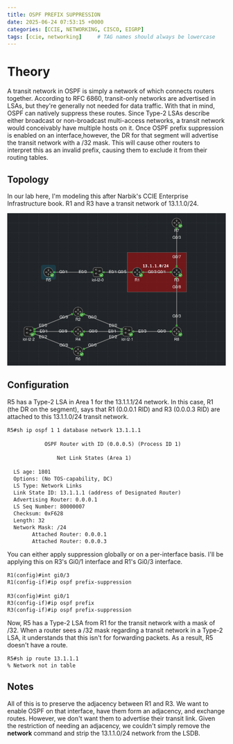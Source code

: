 ```yaml
---
title: OSPF PREFIX SUPPRESSION
date: 2025-06-24 07:53:15 +0000
categories: [CCIE, NETWORKING, CISCO, EIGRP]
tags: [ccie, networking]     # TAG names should always be lowercase
---
```


# Theory

A transit network in OSPF is simply a network of which connects routers together. According to RFC 6860, transit-only networks are advertised in LSAs, but they're generally not needed for data traffic. With that in mind, OSPF can natively suppress these routes. Since Type-2 LSAs describe either broadcast or non-broadcast multi-access networks, a transit network would conceivably have multiple hosts on it. Once OSPF prefix suppression is enabled on an interface,however, the DR for that segment will advertise the transit network with a /32 mask. This will cause other routers to interpret this as an invalid prefix, causing them to exclude it from their routing tables.

## Topology

In our lab here, I'm modeling this after Narbik's CCIE Enterprise Infrastructure book. R1 and R3 have a transit network of 13.1.1.0/24. 

![OSPF Prefix Suppression Topology](/assets/ospf-prefix-suppression-topology.png)

## Configuration

R5 has a Type-2 LSA in Area 1 for the 13.1.1.1/24 network. In this case, R1 (the DR on the segment), says that R1 (0.0.0.1 RID) and R3 (0.0.0.3 RID) are attached to this 13.1.1.0/24 transit network.

```
R5#sh ip ospf 1 1 database network 13.1.1.1

            OSPF Router with ID (0.0.0.5) (Process ID 1)

                Net Link States (Area 1)

  LS age: 1801
  Options: (No TOS-capability, DC)
  LS Type: Network Links
  Link State ID: 13.1.1.1 (address of Designated Router)
  Advertising Router: 0.0.0.1
  LS Seq Number: 80000007
  Checksum: 0xF628
  Length: 32
  Network Mask: /24
        Attached Router: 0.0.0.1
        Attached Router: 0.0.0.3
```

You can either apply suppression globally or on a per-interface basis. I'll be applying this on R3's Gi0/1 interface and R1's Gi0/3 interface.

```
R1(config)#int gi0/3
R1(config-if)#ip ospf prefix-suppression 

R3(config)#int gi0/1
R3(config-if)#ip ospf prefix
R3(config-if)#ip ospf prefix-suppression 
```

Now, R5 has a Type-2 LSA from R1 for the transit network with a mask of /32. When a router sees a /32 mask regarding a transit network in a Type-2 LSA, it understands that this isn't for forwarding packets. As a result, R5 doesn't have a route.

```
R5#sh ip route 13.1.1.1
% Network not in table
```

## Notes

All of this is to preserve the adjacency between R1 and R3. We want to enable OSPF on that interface, have them form an adjacency, and exchange routes. However, we don't want them to advertise their transit link. Given the restriction of needing an adjacency, we couldn't simply remove the **network** command and strip the 13.1.1.0/24 network from the LSDB.